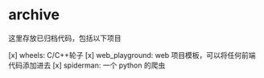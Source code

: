 # archive

这里存放已归档代码，包括以下项目

[x] wheels: C/C++轮子
[x] web_playground: web 项目模板，可以将任何前端代码添加进去
[x] spiderman: 一个 python 的爬虫
